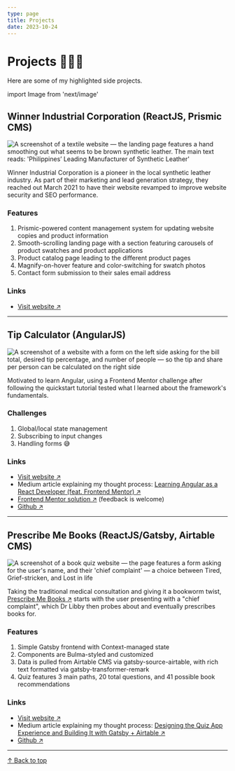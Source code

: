 ```yaml
---
type: page
title: Projects
date: 2023-10-24
---
```


# Projects 👩🏽‍💻

Here are some of my highlighted side projects.

import Image from 'next/image'

## Winner Industrial Corporation (ReactJS, Prismic CMS)

<Image
  src="/images/winner-industrial.webp"
  alt="A screenshot of a textile website — the landing page features a hand smoothing out what seems to be brown synthetic leather. The main text reads: 'Philippines’ Leading Manufacturer of Synthetic Leather'"
  priority
  width={1440}
  height={740}
  className="next-image"
/>

Winner Industrial Corporation is a pioneer in the local synthetic leather industry. As part of their marketing and lead generation strategy, they reached out March 2021 to have their website revamped to improve website security and SEO performance.

### Features

1. Prismic-powered content management system for updating website copies and product information
2. Smooth-scrolling landing page with a section featuring carousels of product swatches and product applications
3. Product catalog page leading to the different product pages
4. Magnify-on-hover feature and color-switching for swatch photos
5. Contact form submission to their sales email address

### Links

- <a href="https://winnerindustrialcorp.netlify.app/" target="_blank" rel="noopener noreferrer">Visit website ↗</a>

---

## Tip Calculator (AngularJS)

<Image
  src="/images/tip-calc.webp"
  alt="A screenshot of a website with a form on the left side asking for the bill total, desired tip percentage, and number of people — so the tip and share per person can be calculated on the right side"
  width={1440}
  height={740}
  priority
  className="next-image"
/>

Motivated to learn Angular, using a Frontend Mentor challenge after following the quickstart tutorial tested what I learned about the framework's fundamentals.

### Challenges

1. Global/local state management
2. Subscribing to input changes
3. Handling forms 😅

### Links
- <a href="https://tip-calc.caye.codes/" target="_blank" rel="noopener noreferrer">Visit website ↗</a>
- Medium article explaining my thought process: <a href="https://mcborreo.medium.com/learning-angular-as-a-react-developer-feat-frontend-mentor-a633d8232055" target="_blank" rel="noopener noreferrer">Learning Angular as a React Developer (feat. Frontend Mentor) ↗</a>
- <a href="https://www.frontendmentor.io/solutions/tip-calculator-solution-using-angular-and-bulma-oyEfCiAKC" target="_blank" rel="noopener noreferrer">Frontend Mentor solution ↗</a> (feedback is welcome)
- <a href="https://github.com/cayeborreo/angular-tip-calculator" target="_blank" rel="noopener noreferrer">Github ↗</a>

---

<h2 id="prescribe-me-books">Prescribe Me Books (ReactJS/Gatsby, Airtable CMS)</h2>

<Image
  src="/images/prescribe-me-books.webp"
  alt="A screenshot of a book quiz website — the page features a form asking for the user's name, and their 'chief complaint' — a choice between Tired, Grief-stricken, and Lost in life"
  width={1440}
  height={740}
  priority
  className="next-image"
/>

Taking the traditional medical consultation and giving it a bookworm twist, <a href="https://prescribemebooks.caye.codes/" target="_blank" rel="noopener noreferrer">Prescribe Me Books ↗</a> starts with the user presenting with a "chief complaint", which Dr Libby then probes about and eventually prescribes books for.

### Features

1. Simple Gatsby frontend with Context-managed state
2. Components are Bulma-styled and customized
3. Data is pulled from Airtable CMS via gatsby-source-airtable, with rich text formatted via gatsby-transformer-remark
4. Quiz features 3 main paths, 20 total questions, and 41 possible book recommendations

### Links

- <a href="https://prescribemebooks.caye.codes/" target="_blank" rel="noopener noreferrer">Visit website ↗</a>
- Medium article explaining my thought process: <a href="https://mcborreo.medium.com/designing-the-quiz-app-experience-and-building-it-with-gatsby-airtable-f5fbd98c280b" target="_blank" rel="noopener noreferrer">Designing the Quiz App Experience and Building It with Gatsby + Airtable ↗</a>
- <a href="https://github.com/cayeborreo/prescribe-me-books" target="_blank" rel="noopener noreferrer">Github ↗</a>

---

<div class="post-item">
<a class="post-item-more" href="#top">↑ Back to top</a>
</div>